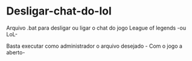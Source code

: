 # Desligar-chat-do-lol
Arquivo .bat para desligar ou ligar o chat do jogo League of legends -ou LoL-

Basta executar como administrador o arquivo desejado - Com o jogo a aberto-
